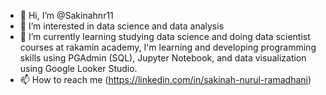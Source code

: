 - 👋 Hi, I’m @Sakinahnr11
- 👀 I’m interested in data science and data analysis
- 🌱 I’m currently learning studying data science and doing data scientist courses at rakamin academy,
  I'm learning and developing programming skills using PGAdmin (SQL), Jupyter Notebook, and data visualization using Google Looker Studio.
- 📫 How to reach me (https://linkedin.com/in/sakinah-nurul-ramadhani)

<!---
Sakinahnr11/Sakinahnr11 is a ✨ special ✨ repository because its `README.md` (this file) appears on your GitHub profile.
You can click the Preview link to take a look at your changes.
--->

